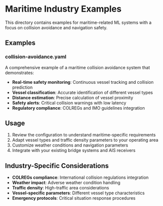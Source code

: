 # Maritime Industry Examples

This directory contains examples for maritime-related ML systems with a focus on collision avoidance and navigation safety.

## Examples

### collision-avoidance.yaml
A comprehensive example of a maritime collision avoidance system that demonstrates:

- **Real-time safety monitoring**: Continuous vessel tracking and collision prediction
- **Vessel classification**: Accurate identification of different vessel types
- **Distance estimation**: Precise calculation of vessel proximity
- **Safety alerts**: Critical collision warnings with low latency
- **Regulatory compliance**: COLREGs and IMO guidelines integration

## Usage

1. Review the configuration to understand maritime-specific requirements
2. Adapt vessel types and traffic density parameters to your operating area
3. Customize weather conditions and navigation parameters
4. Integrate with your existing bridge systems and AIS receivers

## Industry-Specific Considerations

- **COLREGs compliance**: International collision regulations integration
- **Weather impact**: Adverse weather condition handling
- **Traffic density**: High-traffic area considerations
- **Vessel-specific parameters**: Different vessel type characteristics
- **Emergency protocols**: Critical situation response procedures
